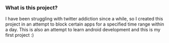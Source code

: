 ### What is this project?
I have been struggling with twitter addiction since a while, so I created this project in an attempt to block certain apps for a specified time range within a day. 
This is also an attempt to learn android development and this is my first project :)
